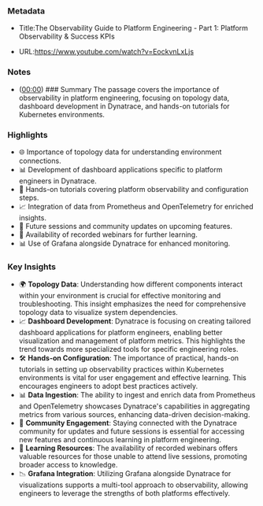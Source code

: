### Metadata

- Title:The Observability Guide to Platform Engineering - Part 1: Platform Observability & Success KPIs

- URL:https://www.youtube.com/watch?v=EockvnLxLjs



### Notes

- ([00:00](https://www.youtube.com/watch?v=EockvnLxLjs&t=0s)) ### Summary
The passage covers the importance of observability in platform engineering, focusing on topology data, dashboard development in Dynatrace, and hands-on tutorials for Kubernetes environments.

### Highlights
- 🌐 Importance of topology data for understanding environment connections.  
- 📊 Development of dashboard applications specific to platform engineers in Dynatrace.  
- 🔧 Hands-on tutorials covering platform observability and configuration steps.  
- 📈 Integration of data from Prometheus and OpenTelemetry for enriched insights.  
- 📅 Future sessions and community updates on upcoming features.  
- 🎥 Availability of recorded webinars for further learning.  
- 📊 Use of Grafana alongside Dynatrace for enhanced monitoring.  

### Key Insights
- 🌍 **Topology Data**: Understanding how different components interact within your environment is crucial for effective monitoring and troubleshooting. This insight emphasizes the need for comprehensive topology data to visualize system dependencies.  
- 📈 **Dashboard Development**: Dynatrace is focusing on creating tailored dashboard applications for platform engineers, enabling better visualization and management of platform metrics. This highlights the trend towards more specialized tools for specific engineering roles.  
- 🛠️ **Hands-on Configuration**: The importance of practical, hands-on tutorials in setting up observability practices within Kubernetes environments is vital for user engagement and effective learning. This encourages engineers to adopt best practices actively.  
- 📊 **Data Ingestion**: The ability to ingest and enrich data from Prometheus and OpenTelemetry showcases Dynatrace's capabilities in aggregating metrics from various sources, enhancing data-driven decision-making.  
- 📅 **Community Engagement**: Staying connected with the Dynatrace community for updates and future sessions is essential for accessing new features and continuous learning in platform engineering.  
- 🎥 **Learning Resources**: The availability of recorded webinars offers valuable resources for those unable to attend live sessions, promoting broader access to knowledge.  
- 📉 **Grafana Integration**: Utilizing Grafana alongside Dynatrace for visualizations supports a multi-tool approach to observability, allowing engineers to leverage the strengths of both platforms effectively.



